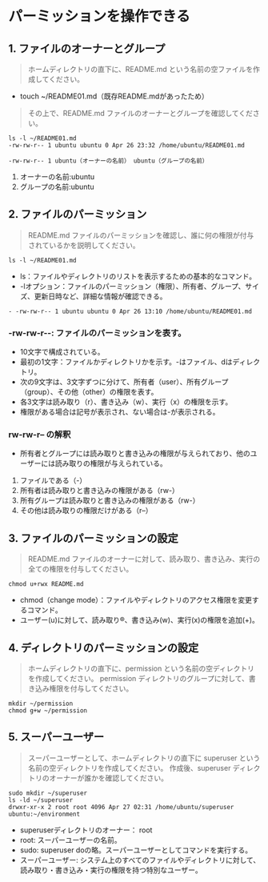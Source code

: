 # パーミッションを操作できる
## 1. ファイルのオーナーとグループ
> ホームディレクトリの直下に、README.md という名前の空ファイルを作成してください。
- touch ~/README01.md（既存README.mdがあったため）

> その上で、README.md ファイルのオーナーとグループを確認してください。
```ubuntu
ls -l ~/README01.md
-rw-rw-r-- 1 ubuntu ubuntu 0 Apr 26 23:32 /home/ubuntu/README01.md

-rw-rw-r-- 1 ubuntu（オーナーの名前） ubuntu（グループの名前）
```
1. オーナーの名前:ubuntu
2. グループの名前:ubuntu

## 2. ファイルのパーミッション
> README.md ファイルのパーミッションを確認し、誰に何の権限が付与されているかを説明してください。

```ubuntu
ls -l ~/README01.md
```
- ls：ファイルやディレクトリのリストを表示するための基本的なコマンド。
- -lオプション：ファイルのパーミッション（権限）、所有者、グループ、サイズ、更新日時など、詳細な情報が確認できる。
```ubuntu
- -rw-rw-r-- 1 ubuntu ubuntu 0 Apr 26 13:10 /home/ubuntu/README01.md
```
### -rw-rw-r--: ファイルのパーミッションを表す。
- 10文字で構成されている。
- 最初の1文字：ファイルかディレクトリかを示す。-はファイル、dはディレクトリ。
- 次の9文字は、3文字ずつに分けて、所有者（user）、所有グループ（group）、その他（other）の権限を表す。
- 各3文字は読み取り（r）、書き込み（w）、実行（x）の権限を示す。
- 権限がある場合は記号が表示され、ない場合は-が表示される。
### rw-rw-r– の解釈

- 所有者とグループには読み取りと書き込みの権限が与えられており、他のユーザーには読み取りの権限が与えられている。

1. ファイルである（-）
2. 所有者は読み取りと書き込みの権限がある（rw-）
3. 所有グループは読み取りと書き込みの権限がある（rw-）
4. その他は読み取りの権限だけがある（r–）


## 3. ファイルのパーミッションの設定
> README.md ファイルのオーナーに対して、読み取り、書き込み、実行の全ての権限を付与してください。
```ubuntu
chmod u+rwx README.md
```
- chmod（change mode）：ファイルやディレクトリのアクセス権限を変更するコマンド。
- ユーザー(u)に対して、読み取り®、書き込み(w)、実行(x)の権限を追加(+)。

## 4. ディレクトリのパーミッションの設定
> ホームディレクトリの直下に、permission という名前の空ディレクトリを作成してください。
> permission ディレクトリのグループに対して、書き込み権限を付与してください。
```ubuntu
mkdir ~/permission
chmod g+w ~/permission
```

## 5. スーパーユーザー
> スーパーユーザーとして、ホームディレクトリの直下に superuser という名前の空ディレクトリを作成してください。
> 作成後、superuser ディレクトリのオーナーが誰かを確認してください。
```ubuntu
sudo mkdir ~/superuser
ls -ld ~/superuser
drwxr-xr-x 2 root root 4096 Apr 27 02:31 /home/ubuntu/superuser
ubuntu:~/environment
```
- superuserディレクトリのオーナー： root
- root: スーパーユーザーの名前。
- sudo: superuser doの略。スーパーユーザーとしてコマンドを実行する。
- スーパーユーザー: システム上のすべてのファイルやディレクトリに対して、読み取り・書き込み・実行の権限を持つ特別なユーザー。
